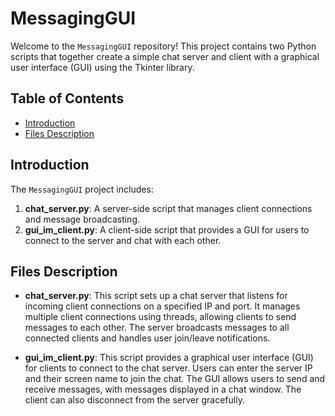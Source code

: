 # MessagingGUI

Welcome to the `MessagingGUI` repository! This project contains two Python scripts that together create a simple chat server and client with a graphical user interface (GUI) using the Tkinter library. 

## Table of Contents

- [Introduction](#introduction)
- [Files Description](#files-description)


## Introduction

The `MessagingGUI` project includes:
1. **chat_server.py**: A server-side script that manages client connections and message broadcasting.
2. **gui_im_client.py**: A client-side script that provides a GUI for users to connect to the server and chat with each other.

## Files Description

- **chat_server.py**: This script sets up a chat server that listens for incoming client connections on a specified IP and port. It manages multiple client connections using threads, allowing clients to send messages to each other. The server broadcasts messages to all connected clients and handles user join/leave notifications.

- **gui_im_client.py**: This script provides a graphical user interface (GUI) for clients to connect to the chat server. Users can enter the server IP and their screen name to join the chat. The GUI allows users to send and receive messages, with messages displayed in a chat window. The client can also disconnect from the server gracefully.
